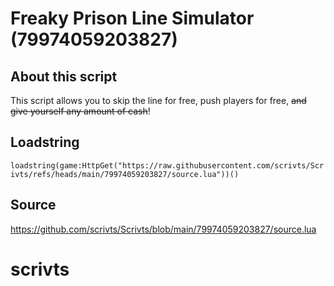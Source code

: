 # Freaky Prison Line Simulator (79974059203827)

## About this script
This script allows you to skip the line for free, push players for free, ~~and give yourself any amount of cash~~!

## Loadstring

```loadstring(game:HttpGet("https://raw.githubusercontent.com/scrivts/Scrivts/refs/heads/main/79974059203827/source.lua"))()```

## Source

https://github.com/scrivts/Scrivts/blob/main/79974059203827/source.lua

# scrivts
